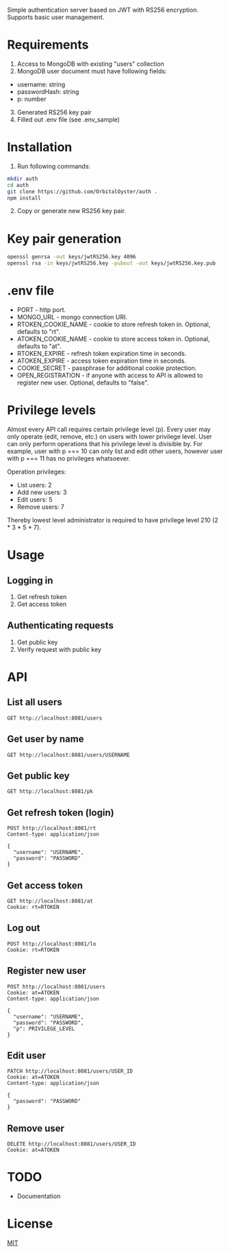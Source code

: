 Simple authentication server based on JWT with RS256 encryption. Supports basic user management.

# Requirements

1. Access to MongoDB with existing "users" collection
2. MongoDB user document must have following fields:
  * username: string
  * passwordHash: string
  * p: number
3. Generated RS256 key pair
4. Filled out .env file (see .env_sample)

# Installation

1. Run following commands:

```bash
mkdir auth
cd auth
git clone https://github.com/OrbitalOyster/auth .
npm install
```

2. Copy or generate new RS256 key pair.

# Key pair generation

```bash
openssl genrsa -out keys/jwtRS256.key 4096
openssl rsa -in keys/jwtRS256.key -pubout -out keys/jwtRS256.key.pub
```

# .env file

* PORT - http port.
* MONGO_URL - mongo connection URI.
* RTOKEN_COOKIE_NAME - cookie to store refresh token in. Optional, defaults to "rt".
* ATOKEN_COOKIE_NAME - cookie to store access token in. Optional, defaults to "at".
* RTOKEN_EXPIRE - refresh token expiration time in seconds.
* ATOKEN_EXPIRE - access token expiration time in seconds.
* COOKIE_SECRET - passphrase for additional cookie protection.
* OPEN_REGISTRATION - if anyone with access to API is allowed to register new user. Optional, defaults to "false".

# Privilege levels

Almost every API call requires certain privilege level (p). Every user may only operate (edit, remove, etc.) on users with lower privilege level. User can only perform operations that his privilege level is divisible by. For example, user with p === 10 can only list and edit other users, however user with p === 11 has no privileges whatsoever.

Operation privileges:
* List users: 2
* Add new users: 3
* Edit users: 5
* Remove users: 7

Thereby lowest level administrator is required to have privilege level 210 (2 * 3 * 5 * 7).

# Usage

## Logging in

1. Get refresh token
2. Get access token

## Authenticating requests

1. Get public key
2. Verify request with public key

# API

## List all users

```
GET http://localhost:8081/users
```

## Get user by name

```
GET http://localhost:8081/users/USERNAME
```

## Get public key

```
GET http://localhost:8081/pk
```

## Get refresh token (login)

```
POST http://localhost:8081/rt
Content-type: application/json

{
  "username": "USERNAME",
  "password": "PASSWORD"
}
```

## Get access token

```
GET http://localhost:8081/at
Cookie: rt=RTOKEN
```

## Log out

```
POST http://localhost:8081/lo
Cookie: rt=RTOKEN
```

## Register new user

```
POST http://localhost:8081/users
Cookie: at=ATOKEN
Content-type: application/json

{
  "username": "USERNAME",
  "password": "PASSWORD",
  "p": PRIVILEGE_LEVEL
}
```

## Edit user

```
PATCH http://localhost:8081/users/USER_ID
Cookie: at=ATOKEN
Content-type: application/json

{
  "password": "PASSWORD"
}
```

## Remove user

```
DELETE http://localhost:8081/users/USER_ID
Cookie: at=ATOKEN
```

# TODO

* Documentation

# License

[MIT](LICENSE)
